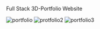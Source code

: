 Full Stack 3D-Portfolio Website

![portfolio](https://github.com/isinghabhishek/3D_portfolioWebsite/assets/91690267/f0e34e76-de9f-4fb2-ac1b-0aa6d679e527)
![protfolio2](https://github.com/isinghabhishek/3D_portfolioWebsite/assets/91690267/56d727c8-ac93-4569-a623-d02f61d58802)
![portfolio3](https://github.com/isinghabhishek/3D_portfolioWebsite/assets/91690267/197d0123-7013-42dc-bc13-2e224d1ec9b4)
